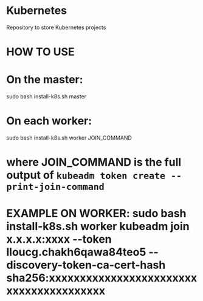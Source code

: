 # Kubernetes
Repository to store Kubernetes projects

# HOW TO USE    
# On the master:
sudo bash install-k8s.sh master

# On each worker:
sudo bash install-k8s.sh worker JOIN_COMMAND
# where JOIN_COMMAND is the full output of `kubeadm token create --print-join-command`
# EXAMPLE ON WORKER: sudo bash install-k8s.sh worker kubeadm join x.x.x.x:xxxx --token lloucg.chakh6qawa84teo5 --discovery-token-ca-cert-hash sha256:xxxxxxxxxxxxxxxxxxxxxxxxxxxxxxxxxxxxxxxx 
